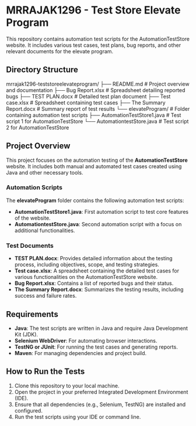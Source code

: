 # MRRAJAK1296 - Test Store Elevate Program

This repository contains automation test scripts for the AutomationTestStore website. It includes various test cases, test plans, bug reports, and other relevant documents for the elevate program.

## Directory Structure

mrrajak1296-teststoreelevateprogram/ ├── README.md # Project overview and documentation ├── Bug Report.xlsx # Spreadsheet detailing reported bugs ├── TEST PLAN.docx # Detailed test plan document ├── Test case.xlsx # Spreadsheet containing test cases ├── The Summary Report.docx # Summary report of test results └── elevateProgram/ # Folder containing automation test scripts ├── AutomationTestStore1.java # Test script 1 for AutomationTestStore └── AutomationtestStore.java # Test script 2 for AutomationTestStore


## Project Overview

This project focuses on the automation testing of the **AutomationTestStore** website. It includes both manual and automated test cases created using Java and other necessary tools.

### Automation Scripts

The **elevateProgram** folder contains the following automation test scripts:

- **AutomationTestStore1.java**: First automation script to test core features of the website.
- **AutomationtestStore.java**: Second automation script with a focus on additional functionalities.

### Test Documents

- **TEST PLAN.docx**: Provides detailed information about the testing process, including objectives, scope, and testing strategies.
- **Test case.xlsx**: A spreadsheet containing the detailed test cases for various functionalities on the AutomationTestStore website.
- **Bug Report.xlsx**: Contains a list of reported bugs and their status.
- **The Summary Report.docx**: Summarizes the testing results, including success and failure rates.

## Requirements

- **Java**: The test scripts are written in Java and require Java Development Kit (JDK).
- **Selenium WebDriver**: For automating browser interactions.
- **TestNG or JUnit**: For running the test cases and generating reports.
- **Maven**: For managing dependencies and project build.

## How to Run the Tests

1. Clone this repository to your local machine.
2. Open the project in your preferred Integrated Development Environment (IDE).
3. Ensure that all dependencies (e.g., Selenium, TestNG) are installed and configured.
4. Run the test scripts using your IDE or command line.
